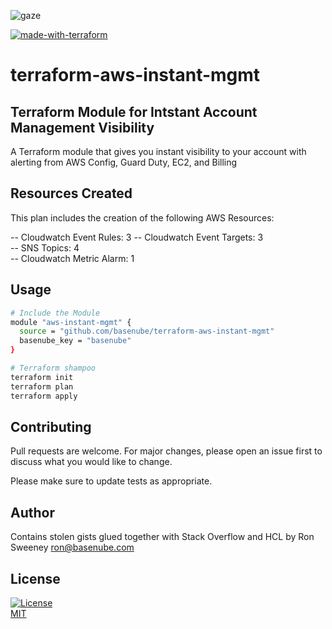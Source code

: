 ![gaze](https://www.basenube.com/archive/assets/images/basenube-github.png)

[![made-with-terraform](https://img.shields.io/badge/Made%20with-Terraform-1f425f.svg)](https://www.terraform.io/)  

# terraform-aws-instant-mgmt
## Terraform Module for Intstant Account Management Visibility

A Terraform module that gives you instant visibility to your account with alerting from AWS Config, Guard Duty, EC2, and Billing

## Resources Created

  This plan includes the creation of the following AWS Resources:

  -- Cloudwatch Event Rules: 3
  -- Cloudwatch Event Targets: 3  
  -- SNS Topics: 4  
  -- Cloudwatch Metric Alarm: 1 

## Usage

```bash
# Include the Module
module "aws-instant-mgmt" {
  source = "github.com/basenube/terraform-aws-instant-mgmt"
  basenube_key = "basenube"
}
```

```bash
# Terraform shampoo
terraform init
terraform plan
terraform apply
```


## Contributing
Pull requests are welcome. For major changes, please open an issue first to discuss what you would like to change.

Please make sure to update tests as appropriate.

## Author
Contains stolen gists glued together with Stack Overflow and HCL by Ron Sweeney <ron@basenube.com>

## License
[![License](https://img.shields.io/github/license/basenube/aws-instance-backup-ami-purge.svg?style=social)](https://github.com/basenube/aws-instance-backup-ami-purge)  
[MIT](https://choosealicense.com/licenses/mit/)
